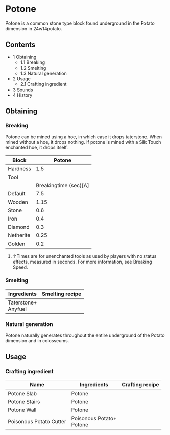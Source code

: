 # Potone
Potone is a common stone type block found underground in the Potato dimension in 24w14potato.

## Contents
- 1 Obtaining
	- 1.1 Breaking
	- 1.2 Smelting
	- 1.3 Natural generation
- 2 Usage
	- 2.1 Crafting ingredient
- 3 Sounds
- 4 History

## Obtaining
### Breaking
Potone can be mined using a hoe, in which case it drops taterstone. When mined without a hoe, it drops nothing. If potone is mined with a Silk Touch enchanted hoe, it drops itself.

| Block     | Potone                |
|-----------|-----------------------|
| Hardness  | 1.5                   |
| Tool      |                       |
|           | Breakingtime (sec)[A] |
| Default   | 7.5                   |
| Wooden    | 1.15                  |
| Stone     | 0.6                   |
| Iron      | 0.4                   |
| Diamond   | 0.3                   |
| Netherite | 0.25                  |
| Golden    | 0.2                   |

1. ↑Times are for unenchanted tools as used by players with no status effects, measured in seconds. For more information, see Breaking Speed.

### Smelting
| Ingredients             | Smelting recipe |
|-------------------------|-----------------|
| Taterstone+<br/>Anyfuel |                 |

### Natural generation
Potone naturally generates throughout the entire underground of the Potato dimension and in colosseums.

## Usage
### Crafting ingredient
| Name                    | Ingredients                  | Crafting recipe |
|-------------------------|------------------------------|-----------------|
| Potone Slab             | Potone                       |                 |
| Potone Stairs           | Potone                       |                 |
| Potone Wall             | Potone                       |                 |
| Poisonous Potato Cutter | Poisonous Potato+<br/>Potone |                 |


